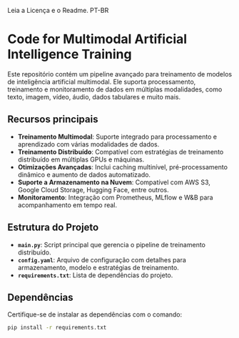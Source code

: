 Leia a Licença e o Readme. PT-BR

# Code for Multimodal Artificial Intelligence Training

Este repositório contém um pipeline avançado para treinamento de modelos de inteligência artificial multimodal. Ele suporta processamento, treinamento e monitoramento de dados em múltiplas modalidades, como texto, imagem, vídeo, áudio, dados tabulares e muito mais.

## Recursos principais

- **Treinamento Multimodal**: Suporte integrado para processamento e aprendizado com várias modalidades de dados.
- **Treinamento Distribuído**: Compatível com estratégias de treinamento distribuído em múltiplas GPUs e máquinas.
- **Otimizações Avançadas**: Inclui caching multinível, pré-processamento dinâmico e aumento de dados automatizado.
- **Suporte a Armazenamento na Nuvem**: Compatível com AWS S3, Google Cloud Storage, Hugging Face, entre outros.
- **Monitoramento**: Integração com Prometheus, MLflow e W&B para acompanhamento em tempo real.

## Estrutura do Projeto

- **`main.py`**: Script principal que gerencia o pipeline de treinamento distribuído.
- **`config.yaml`**: Arquivo de configuração com detalhes para armazenamento, modelo e estratégias de treinamento.
- **`requirements.txt`**: Lista de dependências do projeto.

## Dependências

Certifique-se de instalar as dependências com o comando:

```bash
pip install -r requirements.txt
